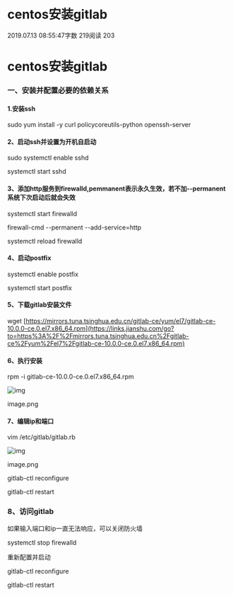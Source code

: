# centos安装gitlab

2019.07.13 08:55:47字数 219阅读 203

# centos安装gitlab

### 一、安装并配置必要的依赖关系

#### 1.安装ssh

sudo yum install -y curl policycoreutils-python openssh-server

#### 2、启动ssh并设置为开机自启动

sudo systemctl enable sshd

systemctl start sshd

#### 3、添加http服务到firewalld,pemmanent表示永久生效，若不加--permanent系统下次启动后就会失效

systemctl start firewalld

firewall-cmd --permanent --add-service=http

systemctl reload firewalld

#### 4、启动postfix

systemctl enable postfix

systemctl start postfix

#### 5、下载gitlab安装文件

wget [https://mirrors.tuna.tsinghua.edu.cn/gitlab-ce/yum/el7/gitlab-ce-10.0.0-ce.0.el7.x86_64.rpm](https://links.jianshu.com/go?to=https%3A%2F%2Fmirrors.tuna.tsinghua.edu.cn%2Fgitlab-ce%2Fyum%2Fel7%2Fgitlab-ce-10.0.0-ce.0.el7.x86_64.rpm)

#### 6、执行安装

rpm -i gitlab-ce-10.0.0-ce.0.el7.x86_64.rpm



![img](https://upload-images.jianshu.io/upload_images/14297483-409cb73c75083c6f.png?imageMogr2/auto-orient/strip|imageView2/2/w/727/format/webp)

image.png

#### 7、编辑ip和端口

vim /etc/gitlab/gitlab.rb



![img](https://upload-images.jianshu.io/upload_images/14297483-f242618af78662cd.png?imageMogr2/auto-orient/strip|imageView2/2/w/591/format/webp)

image.png



gitlab-ctl reconfigure

gitlab-ctl restart

### 8、访问gitlab

如果输入端口和ip一直无法响应，可以关闭防火墙

systemctl stop firewalld

重新配置并启动

gitlab-ctl reconfigure

gitlab-ctl restart